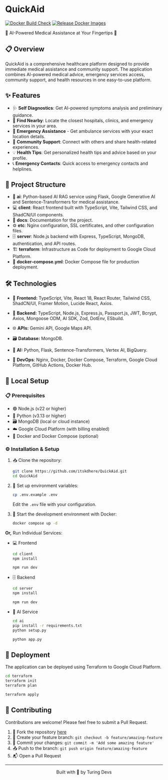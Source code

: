 # QuickAid

[![Docker Build Check](https://github.com/itskdhere/QuickAid/actions/workflows/docker_build_check.yml/badge.svg)](https://github.com/itskdhere/QuickAid/actions/workflows/docker_build_check.yml)
[![Release Docker Images](https://github.com/itskdhere/QuickAid/actions/workflows/release.yml/badge.svg)](https://github.com/itskdhere/QuickAid/actions/workflows/release.yml)

🤖 AI-Powered Medical Assistance at Your Fingertips 💊

## 📋 Overview

QuickAid is a comprehensive healthcare platform designed to provide immediate medical assistance and community support. The application combines AI-powered medical advice, emergency services access, community support, and health resources in one easy-to-use platform.

## ✨ Features

- 🩺 **Self Diagnostics**: Get AI-powered symptoms analysis and preliminary guidance.
- 📍 **Find Nearby**: Locate the closest hospitals, clinics, and emergency services in your area.
- 🚨 **Emergency Assistance** - Get ambulance services with your exact location details.
- 👥 **Community Support**: Connect with others and share health-related experiences.
- 💡 **Health Tips**: Get personalized health tips and advice based on your profile.
- 📞 **Emergency Contacts**: Quick access to emergency contacts and helplines.

## 📁 Project Structure

- 🧠 **ai**: Python-based AI RAG service using Flask, Google Generative AI and Sentence-Transformers for medical assistance.
- 💻 **client**: React frontend built with TypeScript, Vite, Tailwind CSS, and ShadCN/UI components.
- 📃 **docs**: Documentation for the project.
- ⚙️ **etc**: Nginx configuration, SSL certificates, and other configuration files.
- 🗄️ **server**: Node.js backend with Express, TypeScript, MongoDB, authentication, and API routes.
- 🏗️ **terraform**: Infrastructure as Code for deployment to Google Cloud Platform.
- 🐳 **docker-compose.yml**: Docker Compose file for production deployment.

## 🛠️ Technologies

- 🎨 **Frontend:** TypeScript, Vite, React 18, React Router, Tailwind CSS, ShadCN/UI, Framer Motion, Lucide React, Axios.

- 🔧 **Backend:** TypeScript, Node.js, Express.js, Passport.js, JWT, Bcrypt, Axios, Mongoose ODM, AI SDK, Zod, DotEnv, ESbuild.

- 🌐 **APIs:** Gemini API, Google Maps API.

- 🗃️ **Database:** MongoDB.

- 🤖 **AI:** Python, Flask, Sentence-Transformers, Vertex AI, BigQuery.

- 🚀 **DevOps**: Nginx, Docker, Docker Compose, Terraform, Google Cloud Platform, GitHub Actions, Docker Hub.

## 🎯 Local Setup

### 📋 Prerequisites

- 🟢 Node.js (v22 or higher)
- 🐍 Python (v3.13 or higher)
- 🗃️ MongoDB (local or cloud instance)
- ☁️ Google Cloud Platform (with billing enabled)
- 🐳 Docker and Docker Compose (optional)

### ⚙️ Installation & Setup

1. 📥 Clone the repository:

   ```bash
   git clone https://github.com/itskdhere/QuickAid.git
   cd QuickAid
   ```

2. 🔧 Set up environment variables:

   ```bash
   cp .env.example .env
   ```

   Edit the `.env` file with your configuration.

3. 🐳 Start the development environment with Docker:
   ```bash
   docker compose up -d
   ```

**Or,** Run Individual Services:

- 💻 Frontend

  ```bash
  cd client
  npm install
  ```

  ```bash
  npm run dev
  ```

- 🗄️ Backend

  ```bash
  cd server
  npm install
  ```

  ```bash
  npm run dev
  ```

- 🧠 AI Service

  ```bash
  cd ai
  pip install -r requirements.txt
  python setup.py
  ```

  ```bash
  python app.py
  ```

## 🚀 Deployment

The application can be deployed using Terraform to Google Cloud Platform.

```bash
cd terraform
terraform init
terraform plan
```

```bash
terraform apply
```

## 🤝 Contributing

Contributions are welcome! Please feel free to submit a Pull Request.

1. 🍴 Fork the repository [here](https://github.com/itskdhere/QuickAid/fork)
2. 🌟 Create your feature branch: `git checkout -b feature/amazing-feature`
3. 💾 Commit your changes: `git commit -m 'Add some amazing feature'`
4. 📤 Push to the branch: `git push origin feature/amazing-feature`
5. 📬 Open a Pull Request

---

<p align="center">
Built with 💜 by Turing Devs
</p>
